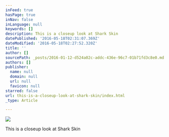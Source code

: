 ```yaml
---
inFeed: true
hasPage: true
inNav: false
inLanguage: null
keywords: []
description: This is a closeup look at Shark Skin
datePublished: '2016-05-18T02:31:07.369Z'
dateModified: '2016-05-18T02:27:52.320Z'
title: ''
author: []
sourcePath: _posts/2016-01-12-d524a02c-addc-436e-96c7-01b71fd3c8e0.md
authors: []
publisher:
  name: null
  domain: null
  url: null
  favicon: null
starred: false
url: this-is-a-closeup-look-at-shark-skin/index.html
_type: Article

---
```

![](https://the-grid-user-content.s3-us-west-2.amazonaws.com/539ca8e4-a77e-4a52-bfa8-8c22a2913849.jpg)

This is a closeup look at Shark Skin